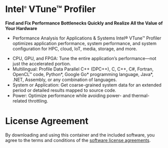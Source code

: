 # Intel<sup><font size=2>®</font></sup> VTune™ Profiler

**Find and Fix Performance Bottlenecks Quickly and Realize All the Value of Your Hardware**

* Performance Analysis for Applications & Systems
Intel® VTune™ Profiler optimizes application performance, system performance, and system configuration for HPC, cloud, IoT, media, storage, and more.

- CPU, GPU, and FPGA: Tune the entire application’s performance―not just the accelerated portion. 
- Multilingual: Profile Data Parallel C++ (DPC++), C, C++, C#, Fortran, OpenCL™ code, Python*, Google Go* programming language, Java*, .NET, Assembly, or any combination of languages.
- System or Application: Get coarse-grained system data for an extended period or detailed results mapped to source code.
- Power: Optimize performance while avoiding power- and thermal-related throttling. 

# License Agreement

By downloading and using this container and the included software, you agree to the terms and conditions of the [software license agreements](https://github.com/intel/oneapi-containers/tree/master/licensing).
